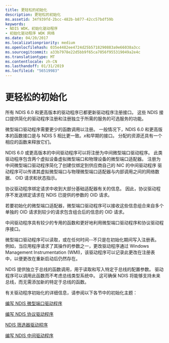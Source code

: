 ```yaml
---
title: 更轻松的初始化
description: 更轻松的初始化
ms.assetid: 34f939fd-2bcc-482b-b877-42cc57bdf59b
keywords:
- NDIS WDK，初始化驱动程序
- 初始化驱动程序 WDK 网络
ms.date: 04/20/2017
ms.localizationpriority: medium
ms.openlocfilehash: 035e4482ee4724d25b5718290883a9e66038a3cc
ms.sourcegitcommit: a33b7978e22d5bb9f65ca7056f955319049a2e4c
ms.translationtype: MT
ms.contentlocale: zh-CN
ms.lasthandoff: 01/31/2019
ms.locfileid: "56519983"
---
```

# <a name="easier-initialization"></a>更轻松的初始化





所有 NDIS 6.0 和更高版本的驱动程序已都更新驱动程序注册接口。 这些 NDIS 接口提供简化的驱动程序注册和注册独立于所需的服务的可选服务的功能。

微型端口驱动程序需要更少的函数调用以注册。 一般情况下，NDIS 6.0 和更高版本的函数接口是与 NDIS 5 相比更一致。*x*和早期的接口。 分配的资源还具有一个相应的函数来释放它们。

NDIS 6.0 或更高版本的中间驱动程序可以将注册为中间微型端口驱动程序。 此类驱动程序包含两个虚拟设备虚拟微型端口和物理设备的微型端口适配器。 注册为中间微型端口驱动程序简化了创建仅绑定到供应商自己的 NIC 的中间驱动程序 驱动程序可以传递其虚拟微型端口与物理微型端口适配器与内部调用之间的网络数据、 OID 请求和状态指示。

协议驱动程序绑定请求中收到大部分基础适配器有关的信息。 因此，协议驱动程序不发送绑定请求在 NDIS 已提供的参数的 OID 请求。

若要初始化的微型端口适配器，微型端口驱动程序可以接收这些信息组合来自多个单独的 OID 请求到较少的请求包含组合后的信息的 OID 请求。

中间驱动程序具有较少的专用的函数和更好地利用微型端口驱动程序和协议驱动程序接口。

微型端口驱动程序可以读取，或在任何时间--不只是在初始化期间写入注册表。 例如，当应用程序请求了其操作的参数之一，更改驱动程序通过 Windows Management Instrumentation (WMI)，该驱动程序可以记录此更改在注册表中，以便更改在重新启动后仍然存在。

NDIS 提供独立于总线的函数调用，用于读取和写入特定于总线的配置参数。 驱动程序可以调用此函数而不考虑总线类型系统中。 这可确保 NDIS 将能够支持未来总线，而无需添加新的特定于总线的函数。

有关驱动程序初始化的详细信息，请参阅以下各节中的初始化主题：

[编写 NDIS 微型端口驱动程序](writing-ndis-miniport-drivers.md)

[编写 NDIS 协议驱动程序](writing-ndis-protocol-drivers.md)

[NDIS 筛选器驱动程序](ndis-filter-drivers.md)

[编写 NDIS 中间驱动程序](writing-ndis-intermediate-drivers.md)

 

 





